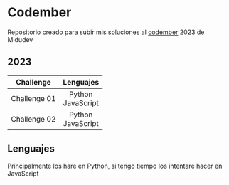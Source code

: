 # Codember

Repositorio creado para subir mis soluciones al [codember](https://codember.dev/) 2023 de Midudev

## 2023

| Challenge            | Lenguajes              |
| :-----------------:  | :--------------------: |
| Challenge 01         | Python <br> JavaScript |
| Challenge 02         | Python <br> JavaScript |

## Lenguajes

Principalmente los hare en Python, si tengo tiempo los intentare hacer en JavaScript